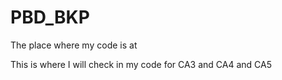 # PBD_BKP
The place where my code is at


This is where I will check in my code for CA3 and CA4 and CA5